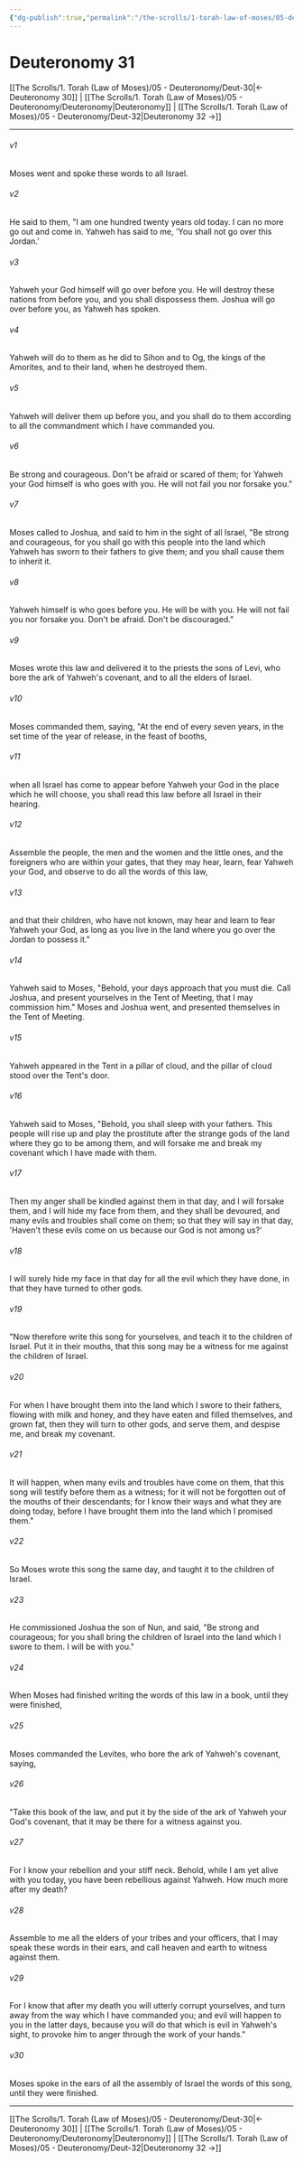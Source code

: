 ```yaml
---
{"dg-publish":true,"permalink":"/the-scrolls/1-torah-law-of-moses/05-deuteronomy/deut-31/","tags":["#TheScrolls","#TorahLawofMoses"]}
---
```



# Deuteronomy 31

[[The Scrolls/1. Torah (Law of Moses)/05 - Deuteronomy/Deut-30\|← Deuteronomy 30]] | [[The Scrolls/1. Torah (Law of Moses)/05 - Deuteronomy/Deuteronomy\|Deuteronomy]] | [[The Scrolls/1. Torah (Law of Moses)/05 - Deuteronomy/Deut-32\|Deuteronomy 32 →]]
***



###### v1 
Moses went and spoke these words to all Israel. 

###### v2 
He said to them, "I am one hundred twenty years old today. I can no more go out and come in. Yahweh has said to me, 'You shall not go over this Jordan.' 

###### v3 
Yahweh your God himself will go over before you. He will destroy these nations from before you, and you shall dispossess them. Joshua will go over before you, as Yahweh has spoken. 

###### v4 
Yahweh will do to them as he did to Sihon and to Og, the kings of the Amorites, and to their land, when he destroyed them. 

###### v5 
Yahweh will deliver them up before you, and you shall do to them according to all the commandment which I have commanded you. 

###### v6 
Be strong and courageous. Don't be afraid or scared of them; for Yahweh your God himself is who goes with you. He will not fail you nor forsake you." 

###### v7 
Moses called to Joshua, and said to him in the sight of all Israel, "Be strong and courageous, for you shall go with this people into the land which Yahweh has sworn to their fathers to give them; and you shall cause them to inherit it. 

###### v8 
Yahweh himself is who goes before you. He will be with you. He will not fail you nor forsake you. Don't be afraid. Don't be discouraged." 

###### v9 
Moses wrote this law and delivered it to the priests the sons of Levi, who bore the ark of Yahweh's covenant, and to all the elders of Israel. 

###### v10 
Moses commanded them, saying, "At the end of every seven years, in the set time of the year of release, in the feast of booths, 

###### v11 
when all Israel has come to appear before Yahweh your God in the place which he will choose, you shall read this law before all Israel in their hearing. 

###### v12 
Assemble the people, the men and the women and the little ones, and the foreigners who are within your gates, that they may hear, learn, fear Yahweh your God, and observe to do all the words of this law, 

###### v13 
and that their children, who have not known, may hear and learn to fear Yahweh your God, as long as you live in the land where you go over the Jordan to possess it." 

###### v14 
Yahweh said to Moses, "Behold, your days approach that you must die. Call Joshua, and present yourselves in the Tent of Meeting, that I may commission him." Moses and Joshua went, and presented themselves in the Tent of Meeting. 

###### v15 
Yahweh appeared in the Tent in a pillar of cloud, and the pillar of cloud stood over the Tent's door. 

###### v16 
Yahweh said to Moses, "Behold, you shall sleep with your fathers. This people will rise up and play the prostitute after the strange gods of the land where they go to be among them, and will forsake me and break my covenant which I have made with them. 

###### v17 
Then my anger shall be kindled against them in that day, and I will forsake them, and I will hide my face from them, and they shall be devoured, and many evils and troubles shall come on them; so that they will say in that day, 'Haven't these evils come on us because our God is not among us?' 

###### v18 
I will surely hide my face in that day for all the evil which they have done, in that they have turned to other gods. 

###### v19 
"Now therefore write this song for yourselves, and teach it to the children of Israel. Put it in their mouths, that this song may be a witness for me against the children of Israel. 

###### v20 
For when I have brought them into the land which I swore to their fathers, flowing with milk and honey, and they have eaten and filled themselves, and grown fat, then they will turn to other gods, and serve them, and despise me, and break my covenant. 

###### v21 
It will happen, when many evils and troubles have come on them, that this song will testify before them as a witness; for it will not be forgotten out of the mouths of their descendants; for I know their ways and what they are doing today, before I have brought them into the land which I promised them." 

###### v22 
So Moses wrote this song the same day, and taught it to the children of Israel. 

###### v23 
He commissioned Joshua the son of Nun, and said, "Be strong and courageous; for you shall bring the children of Israel into the land which I swore to them. I will be with you." 

###### v24 
When Moses had finished writing the words of this law in a book, until they were finished, 

###### v25 
Moses commanded the Levites, who bore the ark of Yahweh's covenant, saying, 

###### v26 
"Take this book of the law, and put it by the side of the ark of Yahweh your God's covenant, that it may be there for a witness against you. 

###### v27 
For I know your rebellion and your stiff neck. Behold, while I am yet alive with you today, you have been rebellious against Yahweh. How much more after my death? 

###### v28 
Assemble to me all the elders of your tribes and your officers, that I may speak these words in their ears, and call heaven and earth to witness against them. 

###### v29 
For I know that after my death you will utterly corrupt yourselves, and turn away from the way which I have commanded you; and evil will happen to you in the latter days, because you will do that which is evil in Yahweh's sight, to provoke him to anger through the work of your hands." 

###### v30 
Moses spoke in the ears of all the assembly of Israel the words of this song, until they were finished.

***
[[The Scrolls/1. Torah (Law of Moses)/05 - Deuteronomy/Deut-30\|← Deuteronomy 30]] | [[The Scrolls/1. Torah (Law of Moses)/05 - Deuteronomy/Deuteronomy\|Deuteronomy]] | [[The Scrolls/1. Torah (Law of Moses)/05 - Deuteronomy/Deut-32\|Deuteronomy 32 →]]
